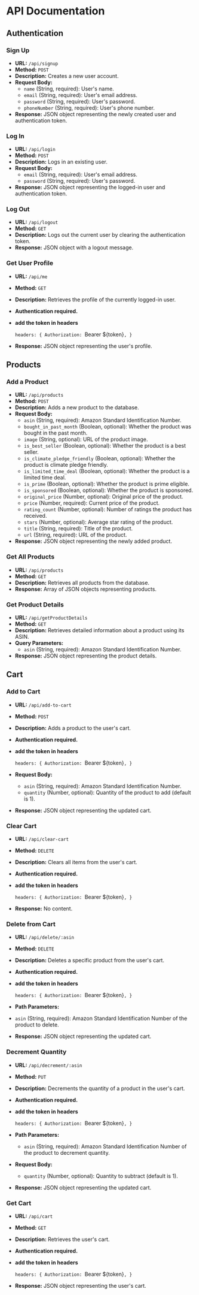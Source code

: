 # API Documentation

## Authentication

### Sign Up

- **URL:** `/api/signup`
- **Method:** `POST`
- **Description:** Creates a new user account.
- **Request Body:**
  - `name` (String, required): User's name.
  - `email` (String, required): User's email address.
  - `password` (String, required): User's password.
  - `phoneNumber` (String, required): User's phone number.
- **Response:** JSON object representing the newly created user and authentication token.

### Log In

- **URL:** `/api/login`
- **Method:** `POST`
- **Description:** Logs in an existing user.
- **Request Body:**
  - `email` (String, required): User's email address.
  - `password` (String, required): User's password.
- **Response:** JSON object representing the logged-in user and authentication token.

### Log Out

- **URL:** `/api/logout`
- **Method:** `GET`
- **Description:** Logs out the current user by clearing the authentication token.
- **Response:** JSON object with a logout message.

### Get User Profile

- **URL:** `/api/me`
- **Method:** `GET`
- **Description:** Retrieves the profile of the currently logged-in user.
- **Authentication required.**
- **add the token in headers**

  `headers: {
    Authorization: `Bearer ${token}`,
   }`

- **Response:** JSON object representing the user's profile.

## Products

### Add a Product

- **URL:** `/api/products`
- **Method:** `POST`
- **Description:** Adds a new product to the database.
- **Request Body:**
  - `asin` (String, required): Amazon Standard Identification Number.
  - `bought_in_past_month` (Boolean, optional): Whether the product was bought in the past month.
  - `image` (String, optional): URL of the product image.
  - `is_best_seller` (Boolean, optional): Whether the product is a best seller.
  - `is_climate_pledge_friendly` (Boolean, optional): Whether the product is climate pledge friendly.
  - `is_limited_time_deal` (Boolean, optional): Whether the product is a limited time deal.
  - `is_prime` (Boolean, optional): Whether the product is prime eligible.
  - `is_sponsored` (Boolean, optional): Whether the product is sponsored.
  - `original_price` (Number, optional): Original price of the product.
  - `price` (Number, required): Current price of the product.
  - `rating_count` (Number, optional): Number of ratings the product has received.
  - `stars` (Number, optional): Average star rating of the product.
  - `title` (String, required): Title of the product.
  - `url` (String, required): URL of the product.
- **Response:** JSON object representing the newly added product.

### Get All Products

- **URL:** `/api/products`
- **Method:** `GET`
- **Description:** Retrieves all products from the database.
- **Response:** Array of JSON objects representing products.

### Get Product Details

- **URL:** `/api/getProductDetails`
- **Method:** `GET`
- **Description:** Retrieves detailed information about a product using its ASIN.
- **Query Parameters:**
  - `asin` (String, required): Amazon Standard Identification Number.
- **Response:** JSON object representing the product details.

## Cart

### Add to Cart

- **URL:** `/api/add-to-cart`
- **Method:** `POST`
- **Description:** Adds a product to the user's cart.
- **Authentication required.**
- **add the token in headers**

  `headers: {
    Authorization: `Bearer ${token}`,
   }`

- **Request Body:**
  - `asin` (String, required): Amazon Standard Identification Number.
  - `quantity` (Number, optional): Quantity of the product to add (default is 1).
- **Response:** JSON object representing the updated cart.

### Clear Cart

- **URL:** `/api/clear-cart`
- **Method:** `DELETE`
- **Description:** Clears all items from the user's cart.
- **Authentication required.**
- **add the token in headers**

  `headers: {
    Authorization: `Bearer ${token}`,
   }`

- **Response:** No content.

### Delete from Cart

- **URL:** `/api/delete/:asin`
- **Method:** `DELETE`
- **Description:** Deletes a specific product from the user's cart.
- **Authentication required.**
- **add the token in headers**

  `headers: {
    Authorization: `Bearer ${token}`,
   }`

- **Path Parameters:**
- `asin` (String, required): Amazon Standard Identification Number of the product to delete.
- **Response:** JSON object representing the updated cart.

### Decrement Quantity

- **URL:** `/api/decrement/:asin`
- **Method:** `PUT`
- **Description:** Decrements the quantity of a product in the user's cart.
- **Authentication required.**
- **add the token in headers**

  `headers: {
    Authorization: `Bearer ${token}`,
   }`

- **Path Parameters:**
  - `asin` (String, required): Amazon Standard Identification Number of the product to decrement quantity.
- **Request Body:**
  - `quantity` (Number, optional): Quantity to subtract (default is 1).
- **Response:** JSON object representing the updated cart.

### Get Cart

- **URL:** `/api/cart`
- **Method:** `GET`
- **Description:** Retrieves the user's cart.
- **Authentication required.**
- **add the token in headers**

  `headers: {
    Authorization: `Bearer ${token}`,
   }`

- **Response:** JSON object representing the user's cart.

